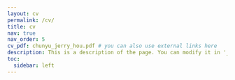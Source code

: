 ```yaml
---
layout: cv
permalink: /cv/
title: cv
nav: true
nav_order: 5
cv_pdf: chunyu_jerry_hou.pdf # you can also use external links here
description: This is a description of the page. You can modify it in '_pages/cv.md'. You can also change or remove the top pdf download button.
toc:
  sidebar: left
---
```

